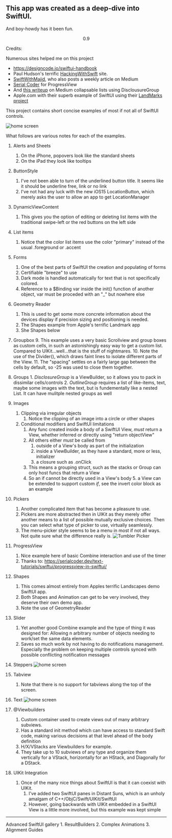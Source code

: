 


## This app was created as a deep-dive into SwiftUI.



And boy-howdy has it been fun.

  

<p  align="center">
0.9
</p>

  
Credits: 

Numerous sites helped me on this project
 - https://designcode.io/swiftui-handbook
 - Paul Hudson's terrific [HackingWithSwift](https://www.hackingwithswift.com) site.
 - [SwiftWithMajid](https://swiftwithmajid.com), who also posts a weekly article on Medium
 - [Serial Coder](https://serialcoder.dev/text-tutorials/swiftui/progressview-in-swiftui/) for ProgressView
 - And [this writeup](https://alfianlosari.medium.com/building-expandable-list-with-outlinegroup-disclosuregroup-in-swiftui-2-0-aa9dda14bbab) on Medium collapsable lists using DisclousureGroup
 - Apple.com with their superb example of SwiftUI using their [LandMarks project](https://developer.apple.com/tutorials/swiftui)

This project contains short concise examples of most if not all of SwiftUI controls.

![home screen](IMG_4219.jpeg) 

What follows are various notes for each of the examples.

 1. Alerts and Sheets
	 1. On the iPhone, popovers look like the standard sheets
	 2. On the iPad they look like tooltips
 2. ButtonStyle
	 1. I've not been able to turn of the underlined button title. It seems like it should be underline free,  link or no link
	 2. I've not had any luck with the new iOS15 LocationButton, which merely asks the user to allow  an app to get LocationManager
 3. DynamicViewContent
	 1. This gives you the option of editing or deleting list items with the traditional swipe-left or the red buttons on the left side
 4. List items
	 1. Notice that the color list items use the color "primary" instead of the usual .foreground or .accent
 5. Forms
	 1.	One of the best parts of SwiftUI the creation and populating of forms
	 2.	Certifiable "breeze" to use
	 3.	Dark mode is handled automatically for text that is not specifically colored.
	 4.	 Reference to a $Binding var inside the init() function of another object, var must be proceded with an "_" but nowhere else
 6. Geometry Reader
	 1.	This is used to get some more concrete information about the devices display if precision sizing and positioning is needed.
	 2.	The Shapes example from Apple's terrific Landmark app
	 3.	She Shapes below
 7. Groupbox
	 9. This example uses a very basic Scrollview and group boxes as custom cells, in such an astonishingly easy way to get a custom list. Compared to UIKit...well...that is the stuff of nightmares.
	 10. Note the use of the Divider(), which draws faint lines to isolate different parts of the View.
	 11. The "spacing" settles on a fairly large gap between the cells by default, so -25 was used to close them together.
 8. Groups
		1. *DisclosureGroup* is a ViewBuilder, so it allows you to pack in dissimilar cells/controls
		2. *OutlineGroup* requires a list of like-items, text, maybe some images with the text, but is fundementally like a nested List. It can have mulitple nested groups as well 
3. Images
	1. Clipping via irregular objects
		1. Notice the clipping of an image into a circle or other shapes
	2. Conditional modifiers and SwiftUI limitations 
		1. Any func created inside a body of a SwiftUI View, *must* return a View, whether inferred or directly using "return objectView"
		2. All others either *must* be called from
			1.  outside of a View's body as part of the initialization 
			2. inside a ViewBuilder, as they have a standard, more or less, initializer
			3. a closure such as .onClick
		3. This means a grouping struct, such as the stacks or Group can only host funcs that return a View 
		4. So an if cannot be directly used in a View's body 
			5. a View can be extended to support custom *if*, see the  invert color block as an example
4. Pickers
	1. Another complicated item that has become a pleasure to use.
	2. Pickers are more abstracted then in UIKit as they merely offer another means to a list of possible mutually exclusive choices. Then you can select what type of picker to use, virtually seamlessly.
	3. The menu-picker style seems to be a menu in most if not all ways. Not quite sure what the difference really is.
 ![Tumbler Picker](IMG_4220.jpeg) 
   
5. ProgressView
	1. Nice example here of basic Combine interaction and use of the timer   
	2. Thanks to: https://serialcoder.dev/text-tutorials/swiftui/progressview-in-swiftui/
6. Shapes
	1. This comes almost entirely from Apples terrific Landscapes demo SwiftUI app.
	2. Both Shapes and Animation can get to be very involved, they deserve their own demo app.
	3. Note the use of GeometryReader
7.	Slider
	1. Yet another good Combine example and the type of thing it was designed for: Allowing n arbitrary number of objects needing to work/set the same data elements.
	2. Saves so much work by not having to do notifications management. Especially the problem on keeping multiple controls synced with possible conflicting notification messages
8.  Steppers
    ![home screen](IMG_4222.jpeg) 
9.  Tabview
	1. Note that there is no support for tabviews along the top of the screen. 
10. Text
    ![home screen](IMG_4223.jpeg) 
10.	@Viewbuilders
	1. Custom container used to create views out of many arbitrary subviews.
	2. Has a standard init method which can have access to standard Swift code, making various decisions at that level ahead of the body definition
	3. H/X/VStacks are Viewbuilders for example.
	4. They take up to 10 subviews of any type and organize them vertically for a VStack, horizontally for an HStack, and Diagonally for a DStack.
11. UIKit Integration
	1. Once of the many nice things about SwiftUI is that it can coexist with UIKit.
		1. I've added two SwiftUI panes in Distant Suns, which is an unholy amalgam of C++/ObjC/Swift/UIKit/SwiftUI
		2. However, going backwards with UIKit embedded in a SwiftUI View is a little more involved, but this example was kept simple
---
Advanced SwiftUI gallery
	1.	ResultBuilders
	2.	Complex Animations
	3.	Alignment Guides


